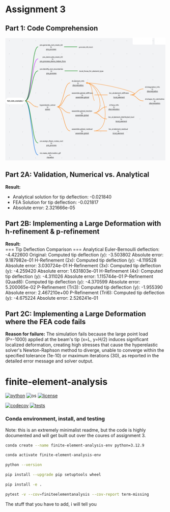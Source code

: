 # Assignment 3

## Part 1: Code Comprehension
![Assignment 3 Header Image](flowchart.PNG)

## Part 2A: Validation, Numerical vs. Analytical
**Result:**  
- Analytical solution for tip deflection: -0.021840  
- FEA Solution for tip deflection: -0.021817  
- Absolute error: 2.321666e-05  

## Part 2B: Implementing a Large Deformation with h-refinement & p-refinement
**Result:**  
=== Tip Deflection Comparison ===
Analytical Euler-Bernoulli deflection: -4.422600
Original:
  Computed tip deflection (y): -3.503802
  Absolute error: 9.187982e-01
H-Refinement (2x):
  Computed tip deflection (y): -4.119528
  Absolute error: 3.030724e-01
H-Refinement (3x):
  Computed tip deflection (y): -4.259420
  Absolute error: 1.631803e-01
H-Refinement (4x):
  Computed tip deflection (y): -4.311026
  Absolute error: 1.115744e-01
P-Refinement (Quad8):
  Computed tip deflection (y): -4.370599
  Absolute error: 5.200065e-02
P-Refinement (Tri3):
  Computed tip deflection (y): -1.955390
  Absolute error: 2.467210e+00
P-Refinement (Tri6):
  Computed tip deflection (y): -4.675224
  Absolute error: 2.526241e-01

## Part 2C: Implementing a Large Deformation where the FEA code fails
**Reason for failure:** The simulation fails because the large point load (P=-1000) applied at the beam's tip (x=L, y=H/2) induces significant localized deformation, creating high stresses that cause the hyperelastic solver's Newton-Raphson method to diverge, unable to converge within the specified tolerance (1e-10) or maximum iterations (30), as reported in the detailed error message and solver output. 

# finite-element-analysis

[![python](https://img.shields.io/badge/python-3.12-blue.svg)](https://www.python.org/)
![os](https://img.shields.io/badge/os-ubuntu%20|%20macos%20|%20windows-blue.svg)
[![license](https://img.shields.io/badge/license-MIT-green.svg)](https://github.com/sandialabs/sibl#license)

[![codecov](https://codecov.io/gh/Lejeune-Lab-Graduate-Course-Materials/finite-element-analysis/graph/badge.svg?token=p5DMvJ6byO)](https://codecov.io/gh/Lejeune-Lab-Graduate-Course-Materials/finite-element-analysis)
[![tests](https://github.com/Lejeune-Lab-Graduate-Course-Materials/finite-element-analysis/actions/workflows/tests.yml/badge.svg)](https://github.com/Lejeune-Lab-Graduate-Course-Materials/finite-element-analysis/actions)


### Conda environment, install, and testing

Note: this is an extremely minimalist readme, but the code is highly documented and will get built out over the coures of assignment 3.

```bash
conda create --name finite-element-analysis-env python=3.12.9
```

```bash
conda activate finite-element-analysis-env
```

```bash
python --version
```

```bash
pip install --upgrade pip setuptools wheel
```

```bash
pip install -e .
```

```bash
pytest -v --cov=finiteelementanalysis --cov-report term-missing
```



The stuff that you have to add, i will tell you
